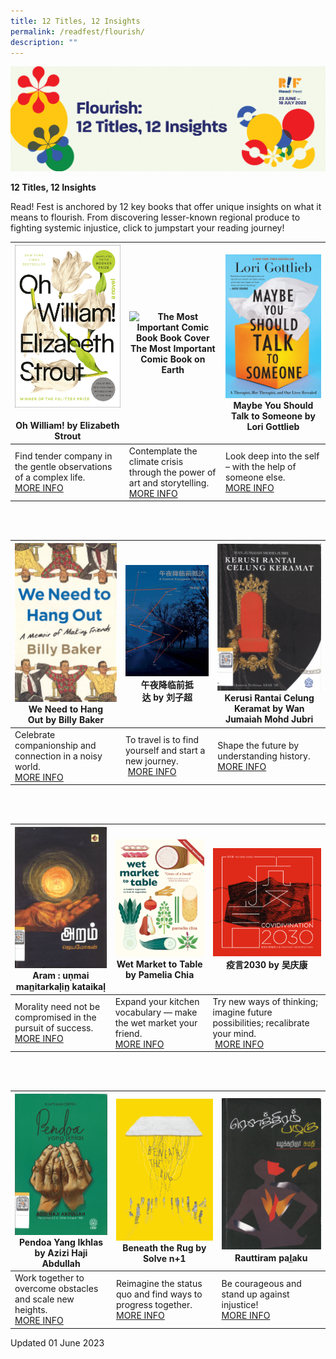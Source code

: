 ```yaml
---
title: 12 Titles, 12 Insights
permalink: /readfest/flourish/
description: ""
---
```

![banner RF](\images\RF23\rf23_flourish.png)

**12 Titles, 12 Insights**

Read! Fest is anchored by 12 key books that offer unique insights on what it means to flourish. From discovering lesser-known regional produce to fighting systemic injustice, click to jumpstart your reading journey!


| ![Oh! William book cover](/images/RF23/oh%20william.jpg)<br><br>**Oh William! by Elizabeth Strout** | ![The Most Important Comic Book Book Cover](/images/RF23/the%20most%20important%20comic%20book.png)<br>**The Most Important Comic Book on Earth** | ![Maybe You Should Talk to Someone](/images/RF23/maybe%20you%20should.jpg)<br>**Maybe You Should Talk to Someone by Lori Gottlieb** |
| -------- | -------- | -------- |
| Find tender company in the gentle observations of a complex life.&nbsp;<br> [MORE INFO](https://go.gov.sg/rf23-rp1) | Contemplate the climate crisis through the power of art and storytelling. <br>[MORE INFO](https://go.gov.sg/rf23-rp4)| Look deep into the self – with the help of someone else. <br> [MORE INFO](https://go.gov.sg/rf23-rp2)|

<br>
<br>

| ![We Need to Hang Out Book Cover](/images/RF23/we%20need%20to%20hang%20out.png)<br> **We Need to Hang Out&nbsp;by Billy Baker** | ![Central European Odyssey Book Cover](/images/RF23/central%20european.png)<br> **午夜降临前抵达**&nbsp;**by**&nbsp;**刘子超** |  ![Kerusi Book Cover](/images/RF23/kerusi.png)<br> Kerusi Rantai Celung Keramat&nbsp;by Wan Jumaiah Mohd Jubri |
| -------- | -------- | -------- |
| Celebrate companionship and connection in a noisy world. <br> [MORE INFO](https://go.gov.sg/rf23-rp3) | To travel is to find yourself and start a new journey. <br>&nbsp;[MORE INFO](https://go.gov.sg/rf23-rp5)     | Shape the future by understanding history. <br> [MORE INFO](https://go.gov.sg/rf23-rp9)     |

<br>
<br>


|![Aram Tamil Title 2](/images/RF23/aram2%20tamil%20title.png)<br> **Aram : uṇmai man̲itarkaḷin̲ kataikaḷ**<br>  | ![Wet Market to Table Book Cover](/images/RF23/wet%20market%20to%20table.png) <br> **Wet Market to Table by Pamelia Chia** | ![Covidivination 2030](/images/RF23/covidivination.png) <br> **疫言**2030&nbsp;by&nbsp;**吴庆康** |
| -------- | -------- | -------- |
| Morality need not be compromised in the pursuit of success.&nbsp;<br> [MORE INFO](https://go.gov.sg/rf23-rp11)| Expand your kitchen vocabulary — make the wet market your friend. <br>[MORE INFO](https://go.gov.sg/rf23-rp6)| Try new ways of thinking; imagine future possibilities; recalibrate your mind. <br>&nbsp;[MORE INFO](https://go.gov.sg/rf23-rp10)     |

<br>
<br>


| ![Pendoa Book Cover](/images/RF23/pendoa.png) <br> **Pendoa Yang Ikhlas by Azizi Haji Abdullah** |  ![beneath the rug book cover](/images/RF23/beneath%20the%20rug.png)<br> **Beneath the Rug by Solve n+1** | ![Rowthiram Pazhagu](/images/RF23/rowthiram%20pazhagu.png)<br> **Rauttiram pal̲aku** |
| -------- | -------- | -------- |
| Work together to overcome obstacles and scale new heights.&nbsp;<br> [MORE INFO](https://go.gov.sg/rf23-rp8)| Reimagine the status quo and find ways to progress together. <br>[MORE INFO](https://go.gov.sg/rf23-rp7)| Be courageous and stand up against injustice! <br> [MORE INFO](https://go.gov.sg/rf23-rp12) |





Updated 01 June 2023